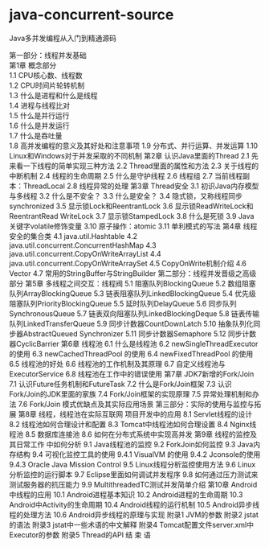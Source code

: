 # java-concurrent-source
Java多并发编程从入门到精通源码


第一部分：线程并发基础  
第1章  概念部分  
1.1  CPU核心数、线程数  
1.2  CPU时间片轮转机制  
1.3  什么是进程和什么是线程  
1.4  进程与线程比对  
1.5  什么是并行运行  
1.6  什么是并发运行  
1.7  什么是吞吐量  
1.8  高并发编程的意义及其好处和注意事项
1.9  分布式、并行运算、并发运算
1.10  Linux和Windows对于并发采取的不同机制
第2章  认识Java里面的Thread
2.1  先来看一下线程的简单实现三种方法
2.2  Thread里面的属性和方法
2.3  关于线程的中断机制
2.4  线程的生命周期
2.5  什么是守护线程
2.6  线程组
2.7  当前线程副本：ThreadLocal
2.8  线程异常的处理
第3章  Thread安全
3.1  初识Java内存模型与多线程
3.2  什么是不安全？
3.3  什么是安全？
3.4  隐式锁，又称线程同步synchronized
3.5  显示锁Lock和ReentrantLock
3.6  显示锁ReadWriteLock和ReentrantRead WriteLock
3.7  显示锁StampedLock
3.8  什么是死锁
3.9  Java 关键字volatile修饰变量
3.10  原子操作：atomic
3.11  单利模式的写法
第4章  线程安全的集合类
4.1  java.util.Hashtable
4.2  java.util.concurrent.ConcurrentHashMap
4.3 java.util.concurrent.CopyOnWriteArrayList
4.4 java.util.concurrent.CopyOnWriteArraySet
4.5  CopyOnWrite机制介绍
4.6  Vector
4.7  常用的StringBuffer与StringBuilder
第二部分：线程并发晋级之高级部分
第5章  多线程之间交互：线程阀
5.1  阻塞队列BlockingQueue
5.2  数组阻塞队列ArrayBlockingQueue
5.3  链表阻塞队列LinkedBlockingQueue
5.4  优先级阻塞队列PriorityBlockingQueue
5.5  延时队列DelayQueue
5.6  同步队列SynchronousQueue
5.7  链表双向阻塞队列LinkedBlockingDeque
5.8  链表传输队列LinkedTransferQueue
5.9  同步计数器CountDownLatch
5.10  抽象队列化同步器AbstractQueued Synchronizer
5.11  同步计数器Semaphore
5.12  同步计数器CyclicBarrier
第6章  线程池
6.1  什么是线程池
6.2  newSingleThreadExecutor 的使用
6.3  newCachedThreadPool 的使用
6.4  newFixedThreadPool 的使用
6.5  线程池的好处
6.6  线程池的工作机制及其原理
6.7  自定义线程池与ExecutorService
6.8  线程池在工作中的错误使用
第7章  JDK7新增的Fork/Join
7.1  认识Future任务机制和FutureTask
7.2  什么是Fork/Join框架
7.3  认识Fork/Join的JDK里面的家族
7.4  Fork/Join框架的实现原理
7.5  异常处理机制和办法
7.6  Fork/Join 模式优缺点及其实际应用场景
第三部分：实际的使用与监控与拓展
第8章  线程，线程池在实际互联网 项目开发中的应用
8.1  Servlet线程的设计
8.2  线程池如何合理设计和配置
8.3  Tomcat中线程池如何合理设置
8.4  Nginx线程池
8.5  数据库连接池
8.6  如何在分布式系统中实现高并发
第9章  线程的监控及其日常工作 中如何分析
9.1  Java线程池的监控
9.2  ForkJoin如何监控
9.3  Java内存结构
9.4  可视化监控工具的使用
9.4.1  VisualVM 的使用
9.4.2  Jconsole的使用
9.4.3  Oracle Java Mission Control
9.5  Linux线程分析监控使用方法
9.6  Linux分析监控的运行脚本
9.7  Eclipse里面如何调试并发程序
9.8  如何通过压力测试来测试服务器的抗压能力
9.9  MultithreadedTC测试并发简单介绍
第10章  Android中线程的应用
10.1  Android进程基本知识
10.2  Android进程的生命周期
10.3  Android中Activity的生命周期
10.4  Android线程的运行机制
10.5  Android异步线程的处理方法
10.6  Android异步线程的原理与实现
附录1  JVM的参数
附录2  jstat的语法
附录3  jstat中一些术语的中文解释
附录4  Tomcat配置文件server.xml中Executor的参数
附录5  Thread的API
结 束 语
